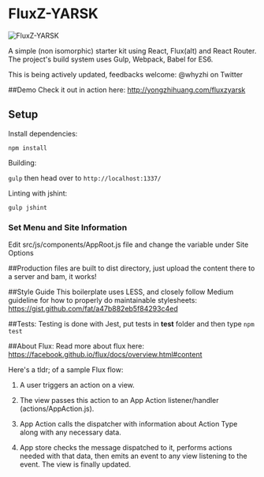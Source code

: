 FluxZ-YARSK
================
![FluxZ-YARSK](http://i.imgur.com/BnsU1Hs.png)

A simple (non isomorphic) starter kit using React, Flux(alt) and React Router. The project's build system uses Gulp, Webpack, Babel for ES6. 

This is being actively updated, feedbacks welcome: @whyzhi on Twitter

##Demo
Check it out in action here: http://yongzhihuang.com/fluxzyarsk

## Setup

Install dependencies:

`npm install`

Building:

`gulp` then head over to `http://localhost:1337/`

Linting with jshint:

`gulp jshint`

### Set Menu and Site Information
Edit src/js/components/AppRoot.js file and change the variable under Site Options

##Production
files are built to dist directory, just upload the content there to a server and bam, it works!

##Style Guide
This boilerplate uses LESS, and closely follow Medium guideline for how to properly do maintainable stylesheets: https://gist.github.com/fat/a47b882eb5f84293c4ed


##Tests:
Testing is done with Jest, put tests in __test__ folder and then type `npm test`

##About Flux:
Read more about flux here: https://facebook.github.io/flux/docs/overview.html#content

Here's a tldr; of a sample Flux flow:

1. A user triggers an action on a view.

2. The view passes this action to an App Action listener/handler (actions/AppAction.js).

3. App Action calls the dispatcher with information about Action Type along with any necessary data.

4. App store checks the message dispatched to it, performs actions needed with that data, then emits an event to any view listening to the event.  The view is finally updated.
